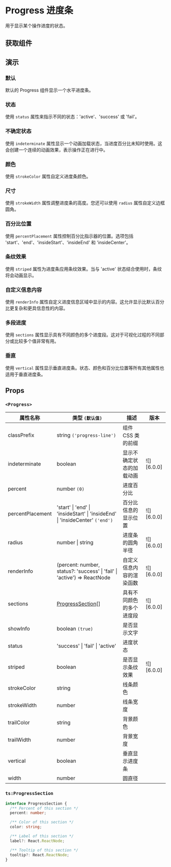 # Progress 进度条

用于显示某个操作进度的状态。

## 获取组件

<!--{include:<import-guide>}-->

## 演示

### 默认

默认的 Progress 组件显示一个水平进度条。

<!--{include:`line.md`}-->

### 状态

使用 `status` 属性来指示不同的状态：'active'、'success' 或 'fail'。

<!--{include:`line-status.md`}-->

### 不确定状态

使用 `indeterminate` 属性显示一个动画加载状态，当进度百分比未知时使用。这会创建一个连续的动画效果，表示操作正在进行中。

<!--{include:`line-indeterminate.md`}-->

### 颜色

使用 `strokeColor` 属性自定义进度条颜色。

<!--{include:`line-stroke-color.md`}-->

### 尺寸

使用 `strokeWidth` 属性调整进度条的高度。您还可以使用 `radius` 属性自定义边框圆角。

<!--{include:`line-stroke-width.md`}-->

### 百分比位置

使用 `percentPlacement` 属性控制百分比指示器的位置。选项包括 'start'、'end'、'insideStart'、'insideEnd' 和 'insideCenter'。

<!--{include:`line-percent-position.md`}-->

### 条纹效果

使用 `striped` 属性为进度条应用条纹效果。当与 'active' 状态结合使用时，条纹将会动画显示。

<!--{include:`line-striped.md`}-->

### 自定义信息内容

使用 `renderInfo` 属性自定义进度信息区域中显示的内容。这允许显示比默认百分比更复杂和更具信息性的内容。

<!--{include:`line-render-info.md`}-->

### 多段进度

使用 `sections` 属性显示具有不同颜色的多个进度段。这对于可视化过程的不同部分或比较多个值非常有用。

<!--{include:`line-sections.md`}-->

### 垂直

使用 `vertical` 属性显示垂直进度条。状态、颜色和百分比位置等所有其他属性也适用于垂直进度条。

<!--{include:`line-vertical.md`}-->

## Props

### `<Progress>`

| 属性名称         | 类型 `(默认值)`                                                              | 描述                     | 版本       |
| ---------------- | ---------------------------------------------------------------------------- | ------------------------ | ---------- |
| classPrefix      | string `('progress-line')`                                                   | 组件 CSS 类的前缀        |            |
| indeterminate    | boolean                                                                      | 显示不确定状态的加载动画 | ![][6.0.0] |
| percent          | number `(0)`                                                                 | 进度百分比               |            |
| percentPlacement | 'start' \| 'end' \| 'insideStart' \| 'insideEnd' \| 'insideCenter' `('end')` | 百分比信息的显示位置     | ![][6.0.0] |
| radius           | number \| string                                                             | 进度条的圆角半径         | ![][6.0.0] |
| renderInfo       | (percent: number, status?: 'success' \| 'fail' \| 'active') => ReactNode     | 自定义信息内容的渲染函数 | ![][6.0.0] |
| sections         | [ProgressSection](#code-ts-progress-section-code)[]                          | 具有不同颜色的多个进度段 | ![][6.0.0] |
| showInfo         | boolean `(true)`                                                             | 是否显示文字             |            |
| status           | 'success' \| 'fail' \| 'active'                                              | 进度状态                 |            |
| striped          | boolean                                                                      | 是否显示条纹效果         | ![][6.0.0] |
| strokeColor      | string                                                                       | 线条颜色                 |            |
| strokeWidth      | number                                                                       | 线条宽度                 |            |
| trailColor       | string                                                                       | 背景颜色                 |            |
| trailWidth       | number                                                                       | 背景宽度                 |            |
| vertical         | boolean                                                                      | 垂直显示进度条           |            |
| width            | number                                                                       | 圆直径                   |

### `ts:ProgressSection`

```ts
interface ProgressSection {
  /** Percent of this section */
  percent: number;

  /** Color of this section */
  color: string;

  /** Label of this section */
  label?: React.ReactNode;

  /** Tooltip of this section */
  tooltip?: React.ReactNode;
}
```
